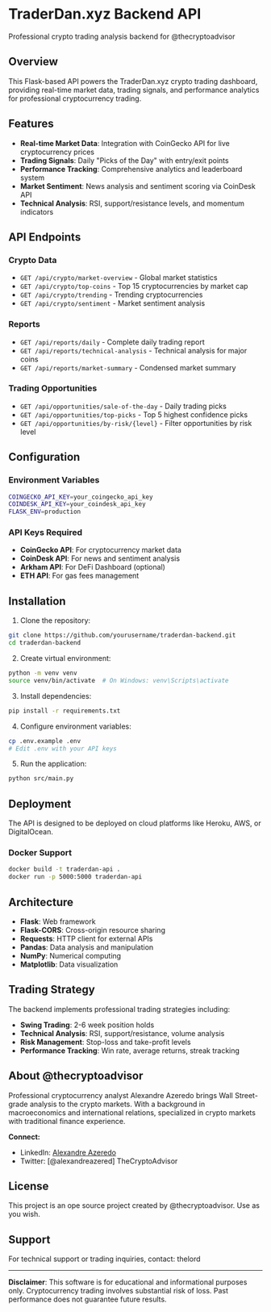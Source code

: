 # TraderDan.xyz Backend API

Professional crypto trading analysis backend for @thecryptoadvisor

## Overview

This Flask-based API powers the TraderDan.xyz crypto trading dashboard, providing real-time market data, trading signals, and performance analytics for professional cryptocurrency trading.

## Features

- **Real-time Market Data**: Integration with CoinGecko API for live cryptocurrency prices
- **Trading Signals**: Daily "Picks of the Day" with entry/exit points
- **Performance Tracking**: Comprehensive analytics and leaderboard system
- **Market Sentiment**: News analysis and sentiment scoring via CoinDesk API
- **Technical Analysis**: RSI, support/resistance levels, and momentum indicators

## API Endpoints

### Crypto Data
- `GET /api/crypto/market-overview` - Global market statistics
- `GET /api/crypto/top-coins` - Top 15 cryptocurrencies by market cap
- `GET /api/crypto/trending` - Trending cryptocurrencies
- `GET /api/crypto/sentiment` - Market sentiment analysis

### Reports
- `GET /api/reports/daily` - Complete daily trading report
- `GET /api/reports/technical-analysis` - Technical analysis for major coins
- `GET /api/reports/market-summary` - Condensed market summary

### Trading Opportunities
- `GET /api/opportunities/sale-of-the-day` - Daily trading picks
- `GET /api/opportunities/top-picks` - Top 5 highest confidence picks
- `GET /api/opportunities/by-risk/{level}` - Filter opportunities by risk level

## Configuration

### Environment Variables
```bash
COINGECKO_API_KEY=your_coingecko_api_key
COINDESK_API_KEY=your_coindesk_api_key
FLASK_ENV=production
```

### API Keys Required
- **CoinGecko API**: For cryptocurrency market data
- **CoinDesk API**: For news and sentiment analysis
- **Arkham API**: For DeFi Dashboard (optional)
- **ETH API**: For gas fees management

## Installation

1. Clone the repository:
```bash
git clone https://github.com/yourusername/traderdan-backend.git
cd traderdan-backend
```

2. Create virtual environment:
```bash
python -m venv venv
source venv/bin/activate  # On Windows: venv\Scripts\activate
```

3. Install dependencies:
```bash
pip install -r requirements.txt
```

4. Configure environment variables:
```bash
cp .env.example .env
# Edit .env with your API keys
```

5. Run the application:
```bash
python src/main.py
```

## Deployment

The API is designed to be deployed on cloud platforms like Heroku, AWS, or DigitalOcean.

### Docker Support
```bash
docker build -t traderdan-api .
docker run -p 5000:5000 traderdan-api
```

## Architecture

- **Flask**: Web framework
- **Flask-CORS**: Cross-origin resource sharing
- **Requests**: HTTP client for external APIs
- **Pandas**: Data analysis and manipulation
- **NumPy**: Numerical computing
- **Matplotlib**: Data visualization

## Trading Strategy

The backend implements professional trading strategies including:

- **Swing Trading**: 2-6 week position holds
- **Technical Analysis**: RSI, support/resistance, volume analysis
- **Risk Management**: Stop-loss and take-profit levels
- **Performance Tracking**: Win rate, average returns, streak tracking

## About @thecryptoadvisor

Professional cryptocurrency analyst Alexandre Azeredo brings Wall Street-grade analysis to the crypto markets. With a background in macroeconomics and international relations, specialized in crypto markets with traditional finance experience.

**Connect:**
- LinkedIn: [Alexandre Azeredo](https://www.linkedin.com/in/alexandre-azeredo/)
- Twitter: [@alexandreazered] TheCryptoAdvisor

## License

This project is an ope source project created by @thecryptoadvisor. Use as you wish. 

## Support

For technical support or trading inquiries, contact: thelord

---

**Disclaimer**: This software is for educational and informational purposes only. Cryptocurrency trading involves substantial risk of loss. Past performance does not guarantee future results.

